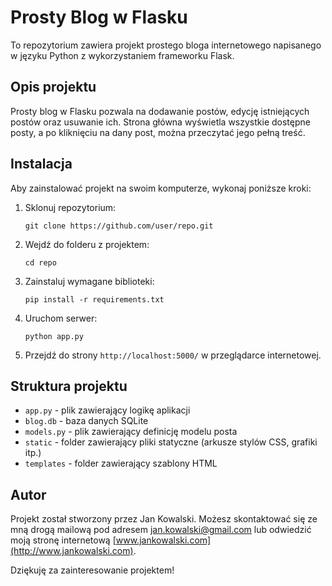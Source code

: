 # Prosty Blog w Flasku

To repozytorium zawiera projekt prostego bloga internetowego napisanego w języku Python z wykorzystaniem frameworku Flask.

## Opis projektu

Prosty blog w Flasku pozwala na dodawanie postów, edycję istniejących postów oraz usuwanie ich. Strona główna wyświetla wszystkie dostępne posty, a po kliknięciu na dany post, można przeczytać jego pełną treść.

## Instalacja

Aby zainstalować projekt na swoim komputerze, wykonaj poniższe kroki:

1. Sklonuj repozytorium:
    ```
    git clone https://github.com/user/repo.git
    ```
2. Wejdź do folderu z projektem:
    ```
    cd repo
    ```
3. Zainstaluj wymagane biblioteki:
    ```
    pip install -r requirements.txt
    ```
4. Uruchom serwer:
    ```
    python app.py
    ```
5. Przejdź do strony `http://localhost:5000/` w przeglądarce internetowej.

## Struktura projektu


- `app.py` - plik zawierający logikę aplikacji
- `blog.db` - baza danych SQLite
- `models.py` - plik zawierający definicję modelu posta
- `static` - folder zawierający pliki statyczne (arkusze stylów CSS, grafiki itp.)
- `templates` - folder zawierający szablony HTML

## Autor

Projekt został stworzony przez Jan Kowalski. Możesz skontaktować się ze mną drogą mailową pod adresem jan.kowalski@gmail.com lub odwiedzić moją stronę internetową [www.jankowalski.com](http://www.jankowalski.com).

Dziękuję za zainteresowanie projektem!
